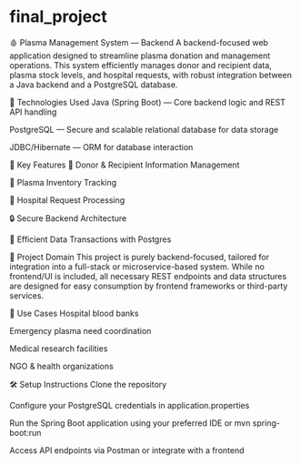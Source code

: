 # final_project
🩸 Plasma Management System — Backend
A backend-focused web application designed to streamline plasma donation and management operations. This system efficiently manages donor and recipient data, plasma stock levels, and hospital requests, with robust integration between a Java backend and a PostgreSQL database.

🔧 Technologies Used
Java (Spring Boot) — Core backend logic and REST API handling

PostgreSQL — Secure and scalable relational database for data storage

JDBC/Hibernate — ORM for database interaction

📌 Key Features
💉 Donor & Recipient Information Management

🧪 Plasma Inventory Tracking

🏥 Hospital Request Processing

🔒 Secure Backend Architecture

🔄 Efficient Data Transactions with Postgres

📂 Project Domain
This project is purely backend-focused, tailored for integration into a full-stack or microservice-based system. While no frontend/UI is included, all necessary REST endpoints and data structures are designed for easy consumption by frontend frameworks or third-party services.

🚀 Use Cases
Hospital blood banks

Emergency plasma need coordination

Medical research facilities

NGO & health organizations

🛠 Setup Instructions
Clone the repository

Configure your PostgreSQL credentials in application.properties

Run the Spring Boot application using your preferred IDE or mvn spring-boot:run

Access API endpoints via Postman or integrate with a frontend
